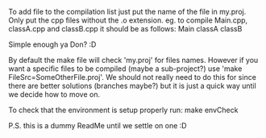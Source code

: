 To add file to the compilation list just put the name of the file in my.proj.
Only put the cpp files without the .o extension.
eg.
	to compile Main.cpp, classA.cpp and classB.cpp
	it should be as follows:
	Main
	classA
	classB

Simple enough ya Don? :D

By default the make file will check 'my.proj' for files names. However if you want a specific files to be compiled (maybe a sub-project?) use 'make FileSrc=SomeOtherFile.proj'. We should not really need to do this for since there are better solutions (branches maybe?) but it is just a quick way until we decide how to move on.

To check that the environment is setup properly run: make envCheck

P.S. this is a dummy ReadMe until we settle on one :D
